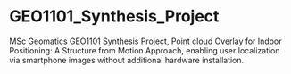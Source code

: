 # GEO1101_Synthesis_Project
MSc Geomatics GEO1101 Synthesis Project, Point cloud Overlay for Indoor Positioning: A Structure from Motion Approach, enabling user localization via smartphone images without additional hardware installation.
